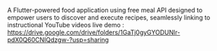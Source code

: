 A Flutter-powered food application using free meal API designed to empower users to discover and execute recipes, seamlessly linking to instructional YouTube videos
live demo : https://drive.google.com/drive/folders/1GaTj0gyGYODUNlr-pdX0Q60CNIQdzgw-?usp=sharing
